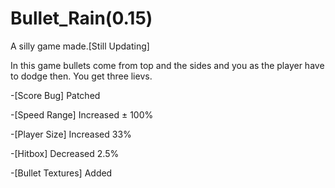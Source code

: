 # Bullet_Rain(0.15)

A silly game made.[Still Updating]

In this game bullets come from top and the sides and you as the player have to dodge then. You get three lievs.


-[Score Bug] Patched

-[Speed Range] Increased ± 100%

-[Player Size] Increased 33%

-[Hitbox] Decreased 2.5%

-[Bullet Textures] Added
